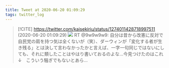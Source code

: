 ```yaml
---
title: Tweet at 2020-06-20 01:09:29
tags: twitter_log
---
```


> [!CITE] https://twitter.com/kaisekiriu/status/1274011428718997511 (2020-06-20 01:09:29)
> ![](https://twitter.com/kaisekiriu/status/1274011428718997511)
> RT @9w9w9w9: 自分は昔から改憲に反対で自民党の肩を持つ気は全くないが（笑）、ダーウィンが「変化する者が生き残る」とは決して言わなかったかと言えば、一字一句同じではないにしても、それに類したことはやはり書いておるのよな…今見つけたのはこれ↓　こういう騒ぎでもないとあら…

